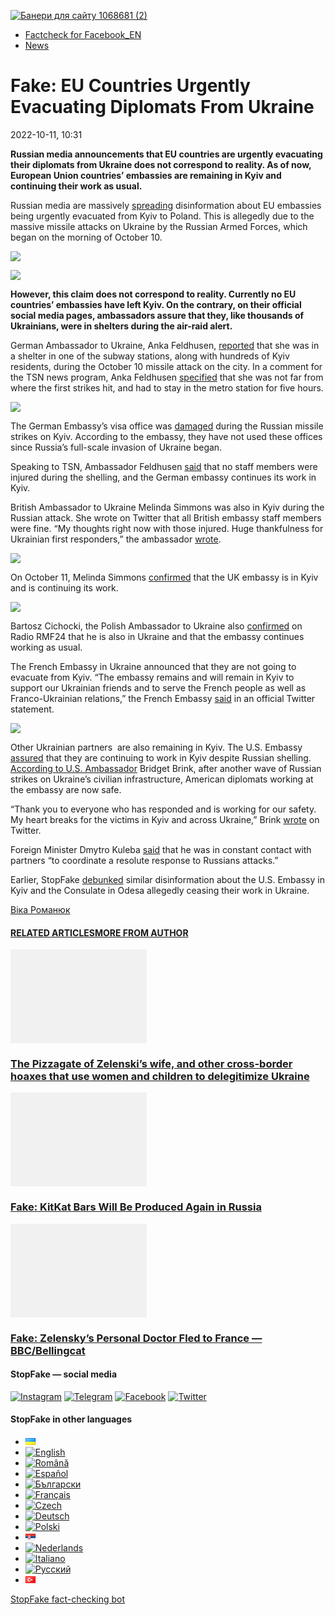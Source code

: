 [![](https://www.stopfake.org/content/uploads/2022/10/Baneri-dlya-sai-tu-1068681-2-2.png "Банери для сайту 1068681 (2)")](https://www.stopfake.org/content/uploads/2022/10/Baneri-dlya-sai-tu-1068681-2-2.png)

*   [Factcheck for Facebook\_EN](https://www.stopfake.org/en/category/factcheck-facebook-en/)
*   [News](https://www.stopfake.org/en/category/news/)

Fake: EU Countries Urgently Evacuating Diplomats From Ukraine
=============================================================

2022-10-11, 10:31

[](https://www.facebook.com/sharer/sharer.php?u=https%3A%2F%2Fwww.stopfake.org%2Fen%2Ffake-eu-countries-urgently-evacuating-diplomats-from-ukraine%2F "Facebook")[](viber://forward?text=Fake%3A%20EU%20Countries%20Urgently%20Evacuating%20Diplomats%20From%20Ukraine%20https%3A%2F%2Fwww.stopfake.org%2Fen%2Ffake-eu-countries-urgently-evacuating-diplomats-from-ukraine%2F "Viber")[](https://twitter.com/intent/tweet?text=Fake%3A%20EU%20Countries%20Urgently%20Evacuating%20Diplomats%20From%20Ukraine&url=https%3A%2F%2Fwww.stopfake.org%2Fen%2Ffake-eu-countries-urgently-evacuating-diplomats-from-ukraine%2F "X")[](https://api.whatsapp.com/send?text=Fake%3A%20EU%20Countries%20Urgently%20Evacuating%20Diplomats%20From%20Ukraine%20https%3A%2F%2Fwww.stopfake.org%2Fen%2Ffake-eu-countries-urgently-evacuating-diplomats-from-ukraine%2F "Whatsapp")[](https://www.stopfake.org/en/fake-eu-countries-urgently-evacuating-diplomats-from-ukraine/)[](https://telegram.me/share/url?url=https%3A%2F%2Fwww.stopfake.org%2Fen%2Ffake-eu-countries-urgently-evacuating-diplomats-from-ukraine%2F&text=Fake%3A%20EU%20Countries%20Urgently%20Evacuating%20Diplomats%20From%20Ukraine "Telegram")[](https://www.instagram.com/ "Instagram")

  

**Russian media announcements that EU countries are urgently evacuating their diplomats from Ukraine does not correspond to reality. As of now, European Union countries’ embassies are remaining in Kyiv and continuing their work as usual.** 

Russian media are massively [spreading](https://by.tsargrad.tv/news/evropa-srochno-jevakuiruet-svoih-poslov-iz-kieva_641806) disinformation about EU embassies being urgently evacuated from Kyiv to Poland. This is allegedly due to the massive missile attacks on Ukraine by the Russian Armed Forces, which began on the morning of October 10.

![](https://www.stopfake.org/content/uploads/2022/10/pasted-image-0-87-1024x935.png)

![](https://www.stopfake.org/content/uploads/2022/10/pasted-image-0-88-1024x618.png)

**However, this claim does not correspond to reality. Currently no EU countries’ embassies have left Kyiv. On the contrary, on their official social media pages, ambassadors assure that they, like thousands of Ukrainians, were in shelters during the air-raid alert.**

German Ambassador to Ukraine, Anka Feldhusen, [reported](https://twitter.com/AnkaFeldhusen/status/1579402237763547139) that she was in a shelter in one of the subway stations, along with hundreds of Kyiv residents, during the October 10 missile attack on the city. In a comment for the TSN news program, Anka Feldhusen [specified](https://www.youtube.com/watch?v=U4VqIkcMLOY&t=74s) that she was not far from where the first strikes hit, and had to stay in the metro station for five hours.

![](https://www.stopfake.org/content/uploads/2022/10/pasted-image-0-89.png)

The German Embassy’s visa office was [damaged](https://twitter.com/GermanyinUA/status/1579437318418857984) during the Russian missile strikes on Kyiv. According to the embassy, they have not used these offices since Russia’s full-scale invasion of Ukraine began.

Speaking to TSN, Ambassador Feldhusen [said](https://youtu.be/U4VqIkcMLOY?t=91) that no staff members were injured during the shelling, and the German embassy continues its work in Kyiv. 

British Ambassador to Ukraine Melinda Simmons was also in Kyiv during the Russian attack. She wrote on Twitter that all British embassy staff members were fine. “My thoughts right now with those injured. Huge thankfulness for Ukrainian first responders,” the ambassador [wrote](https://twitter.com/MelSimmonsFCDO/status/1579352126287130624).

![](https://www.stopfake.org/content/uploads/2022/10/pasted-image-0-90.png)

On October 11, Melinda Simmons [confirmed](https://twitter.com/MelSimmonsFCDO/status/1579780430852943872) that the UK embassy is in Kyiv and is continuing its work. 

![](https://www.stopfake.org/content/uploads/2022/10/pasted-image-0-91.png)

Bartosz Cichocki, the Polish Ambassador to Ukraine also [confirmed](https://www.rmf24.pl/tylko-w-rmf24/poranna-rozmowa/news-ambasador-o-ostrzale-kijowa-znowu-zapelnily-sie-schrony,nId,6338972#crp_state=1) on Radio RMF24 that he is also in Ukraine and that the embassy continues working as usual. 

The French Embassy in Ukraine announced that they are not going to evacuate from Kyiv. “The embassy remains and will remain in Kyiv to support our Ukrainian friends and to serve the French people as well as Franco-Ukrainian relations,” the French Embassy [said](https://twitter.com/FranceenUkraine/status/1579498182840815616) in an official Twitter statement.

![](https://www.stopfake.org/content/uploads/2022/10/pasted-image-0-92.png)

Other Ukrainian partners  are also remaining in Kyiv. The U.S. Embassy [assured](https://twitter.com/USEmbassyKyiv/status/1579502310614794241) that they are continuing to work in Kyiv despite Russian shelling. [According to U.S. Ambassador](https://twitter.com/USAmbKyiv/status/1579416721861271553) Bridget Brink, after another wave of Russian strikes on Ukraine’s civilian infrastructure, American diplomats working at the embassy are now safe. 

“Thank you to everyone who has responded and is working for our safety. My heart breaks for the victims in Kyiv and across Ukraine,” Brink [wrote](https://twitter.com/USAmbKyiv/status/1579416721861271553) on Twitter.

Foreign Minister Dmytro Kuleba [said](https://twitter.com/DmytroKuleba/status/1579383745861541888) that he was in constant contact with partners “to coordinate a resolute response to Russians attacks.”

Earlier, StopFake [debunked](https://www.stopfake.org/en/fake-us-kyiv-embassy-and-odesa-consulate/) similar disinformation about the U.S. Embassy in Kyiv and the Consulate in Odesa allegedly ceasing their work in Ukraine.

  

[](https://www.facebook.com/sharer/sharer.php?u=https%3A%2F%2Fwww.stopfake.org%2Fen%2Ffake-eu-countries-urgently-evacuating-diplomats-from-ukraine%2F "Facebook")[](viber://forward?text=Fake%3A%20EU%20Countries%20Urgently%20Evacuating%20Diplomats%20From%20Ukraine%20https%3A%2F%2Fwww.stopfake.org%2Fen%2Ffake-eu-countries-urgently-evacuating-diplomats-from-ukraine%2F "Viber")[](https://twitter.com/intent/tweet?text=Fake%3A%20EU%20Countries%20Urgently%20Evacuating%20Diplomats%20From%20Ukraine&url=https%3A%2F%2Fwww.stopfake.org%2Fen%2Ffake-eu-countries-urgently-evacuating-diplomats-from-ukraine%2F "X")[](https://api.whatsapp.com/send?text=Fake%3A%20EU%20Countries%20Urgently%20Evacuating%20Diplomats%20From%20Ukraine%20https%3A%2F%2Fwww.stopfake.org%2Fen%2Ffake-eu-countries-urgently-evacuating-diplomats-from-ukraine%2F "Whatsapp")[](https://www.stopfake.org/en/fake-eu-countries-urgently-evacuating-diplomats-from-ukraine/)[](https://telegram.me/share/url?url=https%3A%2F%2Fwww.stopfake.org%2Fen%2Ffake-eu-countries-urgently-evacuating-diplomats-from-ukraine%2F&text=Fake%3A%20EU%20Countries%20Urgently%20Evacuating%20Diplomats%20From%20Ukraine "Telegram")[](https://www.instagram.com/ "Instagram")

[Віка Романюк](#)

#### [RELATED ARTICLES](#)[MORE FROM AUTHOR](#)

[![](data:image/png;base64,iVBORw0KGgoAAAANSUhEUgAAANoAAACWAQMAAACCSQSPAAAAA1BMVEWurq51dlI4AAAAAXRSTlMmkutdmwAAABpJREFUWMPtwQENAAAAwiD7p7bHBwwAAAAg7RD+AAGXD7BoAAAAAElFTkSuQmCC "The Pizzagate of Zelenski’s wife, and other cross-border hoaxes that use women and children to delegitimize Ukraine")](https://www.stopfake.org/en/the-pizzagate-of-zelenski-s-wife-and-other-cross-border-hoaxes-that-use-women-and-children-to-delegitimize-ukraine/ "The Pizzagate of Zelenski’s wife, and other cross-border hoaxes that use women and children to delegitimize Ukraine")

### [The Pizzagate of Zelenski’s wife, and other cross-border hoaxes that use women and children to delegitimize Ukraine](https://www.stopfake.org/en/the-pizzagate-of-zelenski-s-wife-and-other-cross-border-hoaxes-that-use-women-and-children-to-delegitimize-ukraine/ "The Pizzagate of Zelenski’s wife, and other cross-border hoaxes that use women and children to delegitimize Ukraine")

[![](data:image/png;base64,iVBORw0KGgoAAAANSUhEUgAAANoAAACWAQMAAACCSQSPAAAAA1BMVEWurq51dlI4AAAAAXRSTlMmkutdmwAAABpJREFUWMPtwQENAAAAwiD7p7bHBwwAAAAg7RD+AAGXD7BoAAAAAElFTkSuQmCC "Fake: KitKat Bars Will Be Produced Again in Russia")](https://www.stopfake.org/en/fake-kitkat-bars-will-be-produced-again-in-russia/ "Fake: KitKat Bars Will Be Produced Again in Russia")

### [Fake: KitKat Bars Will Be Produced Again in Russia](https://www.stopfake.org/en/fake-kitkat-bars-will-be-produced-again-in-russia/ "Fake: KitKat Bars Will Be Produced Again in Russia")

[![](data:image/png;base64,iVBORw0KGgoAAAANSUhEUgAAANoAAACWAQMAAACCSQSPAAAAA1BMVEWurq51dlI4AAAAAXRSTlMmkutdmwAAABpJREFUWMPtwQENAAAAwiD7p7bHBwwAAAAg7RD+AAGXD7BoAAAAAElFTkSuQmCC "Fake: Zelensky’s Personal Doctor Fled to France — BBC/Bellingcat")](https://www.stopfake.org/en/fake-zelensky-s-personal-doctor-fled-to-france-bbc-bellingcat/ "Fake: Zelensky’s Personal Doctor Fled to France — BBC/Bellingcat")

### [Fake: Zelensky’s Personal Doctor Fled to France — BBC/Bellingcat](https://www.stopfake.org/en/fake-zelensky-s-personal-doctor-fled-to-france-bbc-bellingcat/ "Fake: Zelensky’s Personal Doctor Fled to France — BBC/Bellingcat")

[](#)[](#)

#### StopFake — social media

[![Instagram](https://www.stopfake.org/content/uploads/2020/09/inAsset-1.png)](https://www.instagram.com/stopfakingnews/) [![Telegram](https://www.stopfake.org/content/uploads/2020/09/teAsset-1.png)](https://t.me/StopFake) [![Facebook](https://www.stopfake.org/content/uploads/2020/10/facebook.png)](https://www.facebook.com/stopfakeukraine) [![Twitter](https://www.stopfake.org/content/uploads/2024/03/twitter_x_new_logo_x_rounded_icon_256078.png)](https://twitter.com/StopFakingNews)

#### StopFake in other languages

*   [![Українська](data:image/png;base64,iVBORw0KGgoAAAANSUhEUgAAABAAAAALCAMAAABBPP0LAAAAb1BMVEUAhP8AfP0Ac/oAZ/UAV/B5yv9wxv5iwf1WvP1Ot/gAQOlMt/1Bs/s1rfkpqPdBsfYdovUAkciK0edqwuBautpNtdZAr9IATZr43QD8/GX6+kn5+Tr4+C329iD09BTy8g309DHguQDy8iruzwDnwwAuoRPoAAAASElEQVR4AU3MAQYDQRAF0Ve9WRAQYO5/zUgSDIxf8DQdiGR3I7v0YOLS3ns4PPt8Wq86vn6vVht7NRzG0OHRSpDb8Gt5IvjAHy/kBL+aIRygAAAAAElFTkSuQmCC)](https://www.stopfake.org/uk/fejk-krayini-yevrosoyuzu-terminovo-evakuyuyut-svoyih-diplomativ-z-ukrayini/)
*   [![English](/content/polylang/en_US.png)](https://www.stopfake.org/en/fake-eu-countries-urgently-evacuating-diplomats-from-ukraine/)
*   [![Română](/content/polylang/ro_RO.png)](https://www.stopfake.org/ro/pagina-principala/)
*   [![Español](/content/polylang/es_ES.png)](https://www.stopfake.org/es/falso-los-paises-de-la-ue-estan-evacuando-urgentemente-a-sus-diplomaticos-de-ucrania/)
*   [![Български](/content/polylang/bg_BG.png)](https://www.stopfake.org/bg/fejk-stranite-ot-es-speshno-evakuirat-svoite-diplomati-ot-ukrajna/)
*   [![Français](/content/polylang/fr_FR.png)](https://www.stopfake.org/fr/faux-les-pays-de-l-ue-evacuent-d-urgence-leurs-diplomates-d-ukraine/)
*   [![Czech](/content/polylang/cs_CZ.png)](https://www.stopfake.org/cz/domu/)
*   [![Deutsch](/content/polylang/de_DE.png)](https://www.stopfake.org/de/fake-eu-lander-evakuieren-dringend-ihre-diplomaten-aus-der-ukraine/)
*   [![Polski](/content/polylang/pl_PL.png)](https://www.stopfake.org/pl/strona-glowna/)
*   [![Српски језик](data:image/png;base64,iVBORw0KGgoAAAANSUhEUgAAABAAAAALCAMAAABBPP0LAAAAbFBMVEXkAADhAADbAADSAADMAADHAADzY1jnXlTcWVDBAADoNjbWMjPogFXlflTNPkL19XYAHno2grgAWqLto6TwubkAVZkwc6QAGmwAHXc1f7b19fXy8vLuxMU0frPaeHrSXWDm5ubrztDPb3Pr6+sXdtjeAAAAVklEQVR4AQXBQQqCABRAwXn5E4lo0/3vGK2SMJtJQkjUFQTRZFQd4DCw5ASYR+lr/S1Qs7XrXjtgzO6WE2Aux+b18L4H53qB57o+wybTyU7wwWw4APAHXWkRm6nRMmoAAAAASUVORK5CYII=)](https://www.stopfake.org/sr/naslovna/)
*   [![Nederlands](/content/polylang/nl_NL.png)](https://www.stopfake.org/nl/home-2/)
*   [![Italiano](/content/polylang/it_IT.png)](https://www.stopfake.org/it/home/)
*   [![Русский](/content/polylang/ru_RU.png)](https://www.stopfake.org/ru/fejk-strany-evrosoyuza-srochno-evakuiruyut-svoih-diplomatov-iz-ukrainy/)
*   [![Türkçe](data:image/png;base64,iVBORw0KGgoAAAANSUhEUgAAABAAAAALCAMAAABBPP0LAAAARVBMVEX+AAD3AADwAAD+fHz9cHH7ZGT9WVn6UFDpAAD9oKD5Q0P5OTn2MzP1Kir7ubr65ub1Gxv69PTzDw/kAAD319ffAAD4iooXHQ3FAAAAYklEQVR4AT3HhW0EQRQD0Oc/KG3/dQYEYTg2O+4IQbTHydWt0fw2Sfz8Fuw51+U3On7a6/pc/as1UZLDyuq13lWOwpdPn3+v7XJiDD3DR1N87Qr5WXX9zyQ9opEIOwkmDgr/ZXASmpFRqe0AAAAASUVORK5CYII=)](https://www.stopfake.org/tr/ana-sayfa-2/)

[StopFake fact-checking bot](https://t.me/StopFakeUkraine_bot)